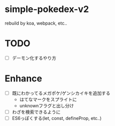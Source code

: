 simple-pokedex-v2
=================

rebuild by koa, webpack, etc..


# TODO
- [ ] デーモン化するやり方

# Enhance
- [ ] 既にわかってるメガポケ/ゲンシカイキを追加する
  - はてなマークをスプライトに
  - unknownフラグと出し分け
- [ ] わざを検索できるように
- [ ] ES6っぽくする(let, const, defineProp, etc..)
